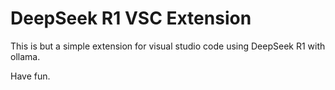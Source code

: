 # DeepSeek R1 VSC Extension
This is but a simple extension for visual studio code using DeepSeek R1 with ollama.

Have fun.
